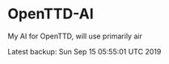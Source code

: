 # OpenTTD-AI
My AI for OpenTTD, will use primarily air

Latest backup: Sun Sep 15 05:55:01 UTC 2019
